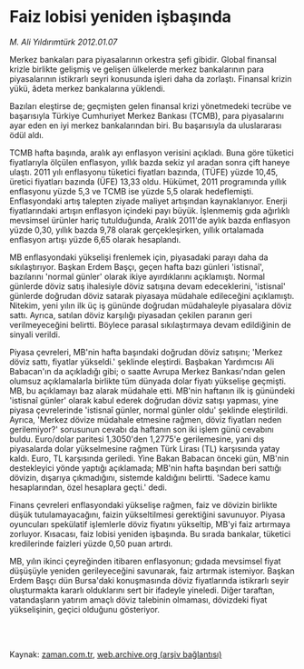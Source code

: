 # Faiz lobisi yeniden işbaşında

*M. Ali Yıldırımtürk 2012.01.07*

<td class="columnist-detail">
<p>Merkez bankaları para piyasalarının orkestra şefi gibidir. Global finansal krizle birlikte gelişmiş ve gelişen ülkelerde merkez bankalarının para piyasalarının istikrarlı seyri konusunda işleri daha da zorlaştı. Finansal krizin yükü, âdeta merkez bankalarına yüklendi.</p>
<p>
<div id="haberMetinDiv">
<p> Bazıları eleştirse de; geçmişten gelen finansal krizi yönetmedeki tecrübe ve başarısıyla Türkiye Cumhuriyet Merkez Bankası (TCMB), para piyasalarını ayar eden en iyi merkez bankalarından biri. Bu başarısıyla da uluslararası ödül aldı.
<p> TCMB hafta başında, aralık ayı enflasyon verisini açıkladı. Buna göre tüketici fiyatlarıyla ölçülen enflasyon, yıllık bazda sekiz yıl aradan sonra çift haneye ulaştı. 2011 yılı enflasyonu tüketici fiyatları bazında, (TÜFE) yüzde 10,45, üretici fiyatları bazında (ÜFE) 13,33 oldu. Hükümet, 2011 programında yıllık enflasyonu yüzde 5,3 ve TCMB ise yüzde 5,5 olarak hedeflemişti. Enflasyondaki artış talepten ziyade maliyet artışından kaynaklanıyor. Enerji fiyatlarındaki artışın enflasyon içindeki payı büyük. İşlenmemiş gıda ağırlıklı mevsimsel ürünler hariç tutulduğunda, Aralık 2011'de aylık bazda enflasyon yüzde 0,30, yıllık bazda 9,78 olarak gerçekleşirken, yıllık ortalamada enflasyon artışı yüzde 6,65 olarak hesaplandı.
<p> MB enflasyondaki yükselişi frenlemek için, piyasadaki parayı daha da sıkılaştırıyor. Başkan Erdem Başçı, geçen hafta bazı günleri 'istisnaî', bazılarını 'normal günler' olarak ikiye ayırdıklarını açıklamıştı. Normal günlerde döviz satış ihalesiyle döviz satışına devam edeceklerini, 'istisnaî' günlerde doğrudan döviz satarak piyasaya müdahale edileceğini açıklamıştı. Nitekim, yeni yılın ilk üç iş gününde doğrudan müdahaleyle piyasalara döviz sattı. Ayrıca, satılan döviz karşılığı piyasadan çekilen paranın geri verilmeyeceğini belirtti. Böylece parasal sıkılaştırmaya devam edildiğinin de sinyali verildi.
<p> Piyasa çevreleri, MB'nin hafta başındaki doğrudan döviz satışını; 'Merkez döviz sattı, fiyatlar yükseldi.' şeklinde eleştirdi. Başbakan Yardımcısı Ali Babacan'ın da açıkladığı gibi; o saatte Avrupa Merkez Bankası'ndan gelen olumsuz açıklamalarla birlikte tüm dünyada dolar fiyatı yükselişe geçmişti. MB, bu açıklamayı baz alarak müdahale etti. MB'nin haftanın ilk iş günündeki 'istisnaî günler' olarak kabul ederek doğrudan döviz satışı yapması, yine piyasa çevrelerinde 'istisnaî günler, normal günler oldu' şeklinde eleştirildi. Ayrıca, 'Merkez dövize müdahale etmesine rağmen, döviz fiyatları neden gerilemiyor?' sorusunun cevabı da haftanın son iki işlem günü cevabını buldu. Euro/dolar paritesi 1,3050'den 1,2775'e gerilemesine, yani dış piyasalarda dolar yükselmesine rağmen Türk Lirası (TL) karşısında yatay kaldı. Euro, TL karşısında geriledi. Yine Bakan Babacan önceki gün, MB'nin destekleyici yönde yaptığı açıklamada; MB'nin hafta başından beri sattığı dövizin, dışarıya çıkmadığını, sistemde kaldığını belirtti. 'Sadece kamu hesaplarından, özel hesaplara geçti.' dedi.
<p> Finans çevreleri enflasyondaki yükselişe rağmen, faiz ve dövizin birlikte düşük tutulamayacağını, faizin yükseltilmesi gerektiğini savunuyor. Piyasa oyuncuları spekülatif işlemlerle döviz fiyatını yükseltip, MB'yi faiz artırmaya zorluyor. Kısacası, faiz lobisi yeniden işbaşında. Bu sırada bankalar, tüketici kredilerinde faizleri yüzde 0,50 puan artırdı.
<p> MB, yılın ikinci çeyreğinden itibaren enflasyonun; gıdada mevsimsel fiyat düşüşüyle yeniden gerileyeceğini savunarak, faiz artırmak istemiyor. Başkan Erdem Başçı dün Bursa'daki konuşmasında döviz fiyatlarında istikrarlı seyir oluşturmakta kararlı olduklarını sert bir ifadeyle yineledi. Diğer taraftan, vatandaşların yatırım amaçlı döviz talebinin olmaması, dövizdeki fiyat yükselişinin, geçici olduğunu gösteriyor. </p></p></p></p></p></p></div>
</p>


<p><br>
		 </br></p></td>

Kaynak: [zaman.com.tr](http://zaman.com.tr/yazar.do?yazino=1225535), [web.archive.org (arşiv bağlantısı)](http://web.archive.org/web/20120122080231/http://www.zaman.com.tr:80/yazar.do?yazino=1225535)
